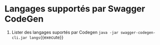 # Langages supportés par Swagger CodeGen

1. Lister des langages suportés par Codegen `java -jar swagger-codegen-cli.jar langs`{{execute}}


